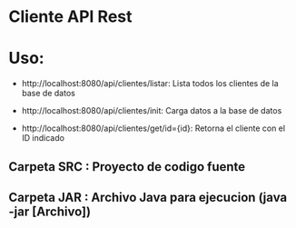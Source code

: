 # Cliente API Rest

# Uso:
* http://localhost:8080/api/clientes/listar: Lista todos los clientes de la base de datos

* http://localhost:8080/api/clientes/init: Carga datos a la base de datos

* http://localhost:8080/api/clientes/get/id={id}: Retorna el cliente con el ID indicado

## Carpeta SRC : Proyecto de codigo fuente
## Carpeta JAR : Archivo Java para ejecucion (java -jar [Archivo])

